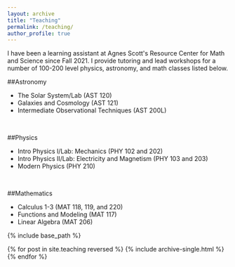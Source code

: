 ```yaml
---
layout: archive
title: "Teaching"
permalink: /teaching/
author_profile: true
---
```

I have been a learning assistant at Agnes Scott's Resource Center for Math and Science since Fall 2021. I provide tutoring and lead workshops for a number of 100-200 level physics, astronomy, and math classes listed below.

##Astronomy
* The Solar System/Lab (AST 120)
* Galaxies and Cosmology (AST 121)
* Intermediate Observational Techniques (AST 200L)

<br> 

##Physics
* Intro Physics I/Lab: Mechanics (PHY 102 and 202)
* Intro Physics II/Lab: Electricity and Magnetism (PHY 103 and 203)
* Modern Physics (PHY 210)

<br> 

##Mathematics
* Calculus 1-3 (MAT 118, 119, and 220)
* Functions and Modeling (MAT 117)
* Linear Algebra (MAT 206)


{% include base_path %}

{% for post in site.teaching reversed %}
  {% include archive-single.html %}
{% endfor %}
